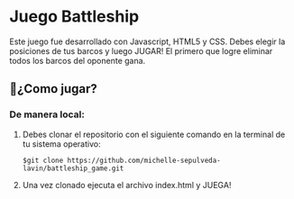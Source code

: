 # Juego Battleship

Este juego fue desarrollado con Javascript, HTML5 y CSS. 
Debes elegir la posiciones de tus barcos y luego JUGAR!
El primero que logre eliminar todos los barcos del oponente gana.

## 📝¿Como jugar?

### De manera local:

1. Debes clonar el repositorio con el siguiente comando en la terminal de tu sistema operativo:
    ```
    $git clone https://github.com/michelle-sepulveda-lavin/battleship_game.git
    ```
2. Una vez clonado ejecuta el archivo index.html y JUEGA!


